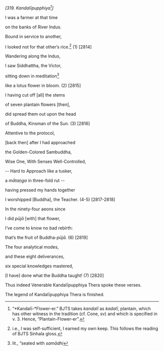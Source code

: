 *\[319. Kandalīpupphiya*[^1]*\]*

I was a farmer at that time

on the banks of River Indus.

Bound in service to another,

I looked not for that other’s rice.[^2] (1) \[2814\]

Wandering along the Indus,

I saw Siddhattha, the Victor,

sitting down in meditation[^3]

like a lotus flower in bloom. (2) \[2815\]

I having cut off \[all\] the stems

of seven plantain flowers \[then\],

did spread them out upon the head

of Buddha, Kinsman of the Sun. (3) \[2816\]

Attentive to the protocol,

\[back then\] after I had approached

the Golden-Colored Sambuddha,

Wise One, With Senses Well-Controlled,

-- Hard to Approach like a tusker,

a *mātaṇga* in three-fold rut --

having pressed my hands together

I worshipped \[Buddha\], the Teacher. (4-5) \[2817-2818\]

In the ninety-four aeons since

I did *pūjā* \[with\] that flower,

I’ve come to know no bad rebirth:

that’s the fruit of Buddha-*pūjā.* (6) \[2819\]

The four analytical modes,

and these eight deliverances,

six special knowledges mastered,

\[I have\] done what the Buddha taught! (7) \[2820\]

Thus indeed Venerable Kandalīpupphiya Thera spoke these verses.

The legend of Kandalīpupphiya Thera is finished.

[^1]: “*Kandalī-*Flower-er.” BJTS takes *kandalī* as *kadalī*, plantain,
    which has other witness in the tradition (cf. Cone, sv) and which is
    specified in v. 3. Hence, “Plantain-Flower-er”.

[^2]: i.e., I was self-sufficient, I earned my own keep. This follows
    the reading of BJTS Sinhala gloss.

[^3]: lit., “seated with *samādhi*

